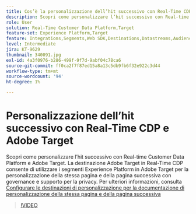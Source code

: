```yaml
---
title: Cos’è la personalizzazione dell’hit successivo con Real-Time CDP e Adobe Target?
description: Scopri come personalizzare l’hit successivo con Real-time Customer Data Platform (CDP) e Adobe Target.
role: User
solution: Real-Time Customer Data Platform,Target
feature-set: Experience Platform,Target
feature: Integrations,Segments,Web SDK,Destinations,Datastreams,Audiences,Experience Targeting
level: Intermediate
jira: KT-9629
thumbnail: 340091.jpg
exl-id: 4a3f0976-b286-499f-9f7d-9abf04c78ca6
source-git-commit: ff0ca2f7f87ed15a8a13c5db9fb6f32e922c3d44
workflow-type: tm+mt
source-wordcount: '94'
ht-degree: 1%

---
```


# Personalizzazione dell’hit successivo con Real-Time CDP e Adobe Target

Scopri come personalizzare l’hit successivo con Real-time Customer Data Platform e Adobe Target. La destinazione Adobe Target in Real-Time CDP consente di utilizzare i segmenti Experience Platform in Adobe Target per la personalizzazione della stessa pagina e della pagina successiva con governance e supporto per la privacy. Per ulteriori informazioni, consulta [Configurare le destinazioni di personalizzazione per la documentazione di personalizzazione della stessa pagina e della pagina successiva](https://experienceleague.adobe.com/docs/experience-platform/destinations/ui/activate/configure-personalization-destinations.html?lang=it)

>[!VIDEO](https://video.tv.adobe.com/v/340091?quality=12&learn=on)
